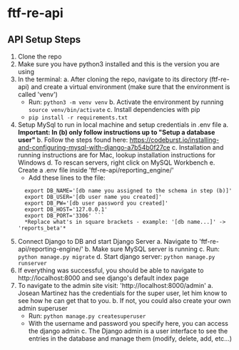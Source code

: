 # ftf-re-api
## API Setup Steps
1. Clone the repo
2. Make sure you have python3 installed and this is the version you are using
3. In the terminal:
  a. After cloning the repo, navigate to its directory (ftf-re-api) and create a virtual environment (make sure that the environment is called 'venv')
    - Run: `python3 -m venv venv`
  b. Activate the environment by running `source venv/bin/activate`
  c. Install dependencies with pip
    - `pip install -r requirements.txt`
4. Setup MySql to run in local machine and setup credentials in .env file
  a. **Important: In (b) only follow instructions up to "Setup a database user"**
  b. Follow the steps found here: https://codeburst.io/installing-and-configuring-mysql-with-django-a7b54b0f27ce
  c. Installation and running instructions are for Mac, lookup installation instructions for Windows
  d. To rescan servers, right click on MySQL Workbench
  e. Create a .env file inside 'ftf-re-api/reporting_engine/'
     - Add these lines to the file:
     ```
       export DB_NAME='[db name you assigned to the schema in step (b)]'
       export DB_USER='[db user name you created]'
       export DB_PW='[db user password you created]'
       export DB_HOST='127.0.0.1'
       export DB_PORT='3306' ```
       *Replace what's in square brackets - example: '[db name...]' -> 'reports_beta'*
5. Connect Django to DB and start Django Server
  a. Navigate to 'ftf-re-api/reporting-engine/'
  b. Make sure MySQL server is running
  c. Run: `python manage.py migrate`
  d. Start django server: `python manage.py runserver`
6. If everything was successful, you should be able to navigate to http://localhost:8000 and see django's default index page
7. To navigate to the admin site visit: 'http://localhost:8000/admin'
  a. Josean Martinez has the credentials for the super user, let him know to see how he can get that to you.
  b. If not, you could also create your own admin superuser
    - Run: `python manage.py createsuperuser`
    - With the username and password you specify here, you can access the django admin
  c. The Django admin is a user interface to see the entries in the database and manage them (modify, delete, add, etc...)

  
  
  
